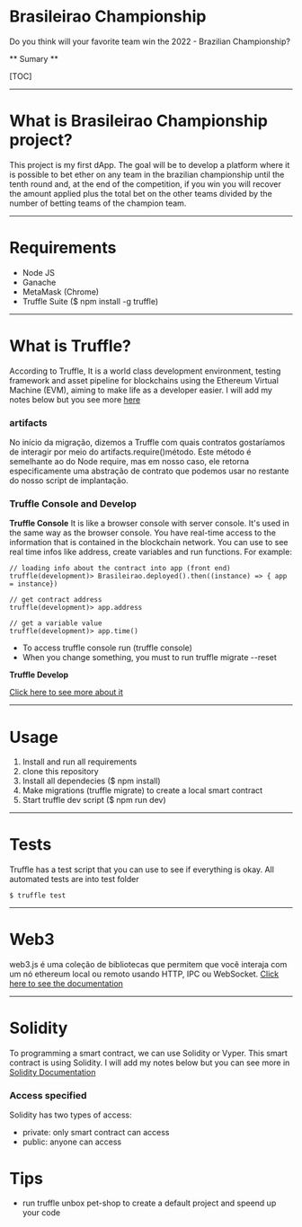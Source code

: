 # Brasileirao Championship
Do you think will your favorite team win the 2022 - Brazilian Championship?

** Sumary **

[TOC]

--------------------------

# What is Brasileirao Championship project?
This project is my first dApp. The goal will be to develop a platform where 
it is possible to bet ether on any team in the brazilian championship until the tenth round and, at the end of the competition, 
if you win you will recover the amount applied plus the total bet on the other teams divided 
by the number of betting teams of the champion team.

--------------------------

# Requirements
- Node JS
- Ganache
- MetaMask (Chrome)
- Truffle Suite ($ npm install -g truffle)

--------------------------

# What is Truffle?
According to Truffle, It is a world class development environment, testing framework and asset pipeline for blockchains using 
the Ethereum Virtual Machine (EVM), aiming to make life as a developer easier.
I will add my notes below but you see more [here](http://https://www.trufflesuite.com/ "here")

### artifacts
No início da migração, dizemos a Truffle com quais contratos gostaríamos de interagir por meio do artifacts.require()método. 
Este método é semelhante ao do Node require, mas em nosso caso, ele retorna especificamente uma abstração de contrato 
que podemos usar no restante do nosso script de implantação.

### Truffle Console and Develop

**Truffle Console**
It is like a browser console with server console. It's used in the same way as the browser console.
You have real-time access to the information that is contained in the blockchain network.
You can use to see real time infos like address, create variables and run functions. For example: 
```
// loading info about the contract into app (front end)
truffle(development)> Brasileirao.deployed().then((instance) => { app = instance})

// get contract address
truffle(development)> app.address

// get a variable value
truffle(development)> app.time()
```
- To access truffle console run (truffle console)
- When you change something, you must to run truffle migrate --reset

**Truffle Develop**

[Click here to see more about it](https://www.trufflesuite.com/docs/truffle/getting-started/using-truffle-develop-and-the-console "Click here to see more about it")

--------------------------

# Usage
1. Install and run all requirements
2. clone this repository
3. Install all dependecies ($ npm install)
4. Make migrations (truffle migrate) to create a local smart contract
5. Start truffle dev script ($ npm run dev)

--------------------------

# Tests
Truffle has a test script that you can use to see if everything is okay.
All automated tests are into test folder
```
$ truffle test
```

--------------------------

# Web3
web3.js é uma coleção de bibliotecas que permitem que você interaja com um nó ethereum local ou remoto usando HTTP, IPC ou WebSocket.
[Click here to see the documentation](https://web3js.readthedocs.io/en/v1.3.0/web3.html "Click here to see the documentation")

--------------------------

# Solidity
To programming a smart contract, we can use Solidity or Vyper. This smart contract is using Solidity.
I will add my notes below but you can see more in [Solidity Documentation](https://docs.soliditylang.org/en/v0.8.0/ "Solidity Documentation")

### Access specified
Solidity has two types of access:
- private: only smart contract can access
- public: anyone can access

# Tips
- run truffle unbox pet-shop to create a default project and speend up your code